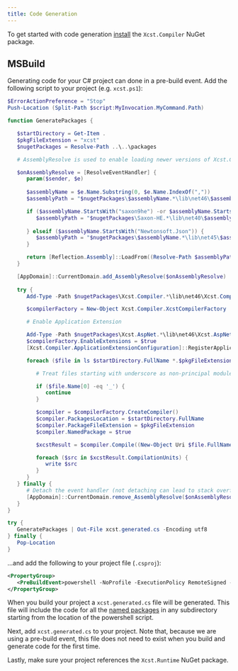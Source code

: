 ```yaml
---
title: Code Generation
---
```


To get started with code generation [install](installing.html) the `Xcst.Compiler` NuGet package.

## MSBuild

Generating code for your C# project can done in a pre-build event. Add the following script to your project (e.g. `xcst.ps1`):

```powershell
$ErrorActionPreference = "Stop"
Push-Location (Split-Path $script:MyInvocation.MyCommand.Path)

function GeneratePackages {

   $startDirectory = Get-Item .
   $pkgFileExtension = "xcst"
   $nugetPackages = Resolve-Path ..\..\packages

   # AssemblyResolve is used to enable loading newer versions of Xcst.Compiler's dependencies

   $onAssemblyResolve = [ResolveEventHandler] {
      param($sender, $e)
      
      $assemblyName = $e.Name.Substring(0, $e.Name.IndexOf(","))
      $assemblyPath = "$nugetPackages\$assemblyName.*\lib\net46\$assemblyName.dll"

      if ($assemblyName.StartsWith("saxon9he") -or $assemblyName.StartsWith("IKVM.")) {
         $assemblyPath = "$nugetPackages\Saxon-HE.*\lib\net40\$assemblyName.dll"
      
      } elseif ($assemblyName.StartsWith("Newtonsoft.Json")) {
         $assemblyPath = "$nugetPackages\$assemblyName.*\lib\net45\$assemblyName.dll"
      }

      return [Reflection.Assembly]::LoadFrom((Resolve-Path $assemblyPath))
   }

   [AppDomain]::CurrentDomain.add_AssemblyResolve($onAssemblyResolve)
   
   try {
      Add-Type -Path $nugetPackages\Xcst.Compiler.*\lib\net46\Xcst.Compiler.dll

      $compilerFactory = New-Object Xcst.Compiler.XcstCompilerFactory

      # Enable Application Extension

      Add-Type -Path $nugetPackages\Xcst.AspNet.*\lib\net46\Xcst.AspNet.dll
      $compilerFactory.EnableExtensions = $true
      [Xcst.Compiler.ApplicationExtensionConfiguration]::RegisterApplicationExtension($compilerFactory)

      foreach ($file in ls $startDirectory.FullName *.$pkgFileExtension -Recurse) {

         # Treat files starting with underscore as non-principal modules

         if ($file.Name[0] -eq '_') {
            continue
         }

         $compiler = $compilerFactory.CreateCompiler()
         $compiler.PackagesLocation = $startDirectory.FullName
         $compiler.PackageFileExtension = $pkgFileExtension
         $compiler.NamedPackage = $true

         $xcstResult = $compiler.Compile((New-Object Uri $file.FullName))

         foreach ($src in $xcstResult.CompilationUnits) {
            write $src
         }
      }
   } finally {
      # Detach the event handler (not detaching can lead to stack overflow issues when closing PS)
      [AppDomain]::CurrentDomain.remove_AssemblyResolve($onAssemblyResolve)
   }
}

try {
   GeneratePackages | Out-File xcst.generated.cs -Encoding utf8
} finally {
   Pop-Location
}
```

...and add the following to your project file (`.csproj`):

```xml
<PropertyGroup>
   <PreBuildEvent>powershell -NoProfile -ExecutionPolicy RemoteSigned -File $(ProjectDir)\xcst.ps1</PreBuildEvent>
</PropertyGroup>
```

When you build your project a `xcst.generated.cs` file will be generated. This file will include the code for all the [named packages](..\c\package.html#dt-named-package) in any subdirectory starting from the location of the powershell script.

Next, add `xcst.generated.cs` to your project. Note that, because we are using a pre-build event, this file does not need to exist when you build and generate code for the first time.

Lastly, make sure your project references the `Xcst.Runtime` NuGet package.
